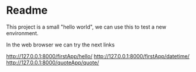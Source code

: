 # Readme

This project is a small "hello world", we can use this to test a new environment.

In the web browser we can try the next links



http://127.0.0.1:8000/firstApp/hello/
http://127.0.0.1:8000/firstApp/datetime/
http://127.0.0.1:8000/quoteApp/quote/


